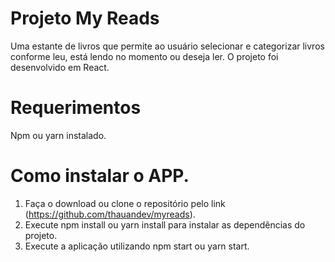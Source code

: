 # Projeto My Reads

Uma estante de livros que permite ao usuário selecionar e categorizar livros conforme leu, está lendo no momento ou deseja ler.
O projeto foi desenvolvido em React.

# Requerimentos
Npm ou yarn instalado.

# Como instalar o APP.

1. Faça o download ou clone o repositório pelo link (https://github.com/thauandev/myreads).
2. Execute npm install ou yarn install para instalar as dependências do projeto.
3. Execute a aplicação utilizando npm start ou yarn start.
